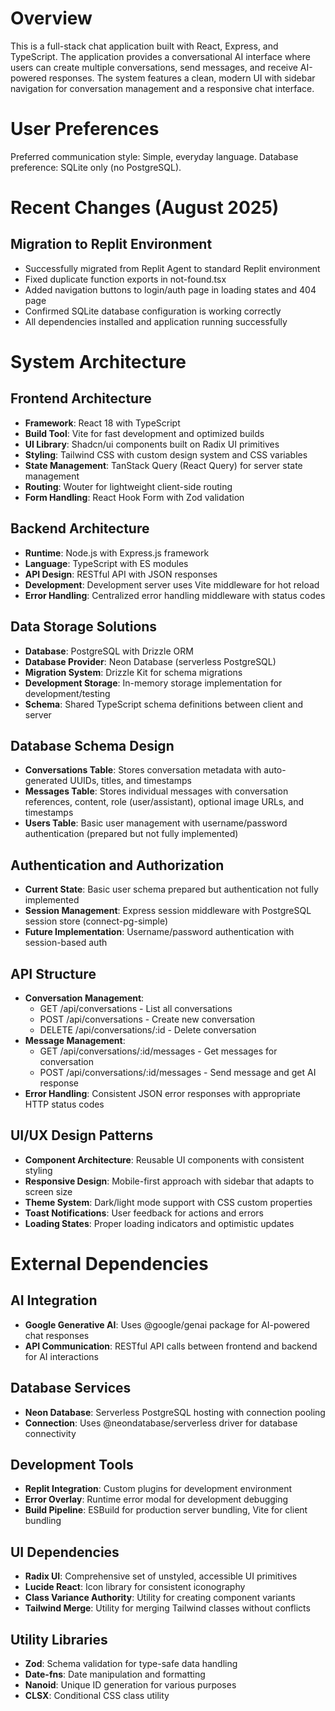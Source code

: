 # Overview

This is a full-stack chat application built with React, Express, and TypeScript. The application provides a conversational AI interface where users can create multiple conversations, send messages, and receive AI-powered responses. The system features a clean, modern UI with sidebar navigation for conversation management and a responsive chat interface.

# User Preferences

Preferred communication style: Simple, everyday language.
Database preference: SQLite only (no PostgreSQL).

# Recent Changes (August 2025)

## Migration to Replit Environment
- Successfully migrated from Replit Agent to standard Replit environment
- Fixed duplicate function exports in not-found.tsx
- Added navigation buttons to login/auth page in loading states and 404 page
- Confirmed SQLite database configuration is working correctly
- All dependencies installed and application running successfully

# System Architecture

## Frontend Architecture
- **Framework**: React 18 with TypeScript
- **Build Tool**: Vite for fast development and optimized builds
- **UI Library**: Shadcn/ui components built on Radix UI primitives
- **Styling**: Tailwind CSS with custom design system and CSS variables
- **State Management**: TanStack Query (React Query) for server state management
- **Routing**: Wouter for lightweight client-side routing
- **Form Handling**: React Hook Form with Zod validation

## Backend Architecture
- **Runtime**: Node.js with Express.js framework
- **Language**: TypeScript with ES modules
- **API Design**: RESTful API with JSON responses
- **Development**: Development server uses Vite middleware for hot reload
- **Error Handling**: Centralized error handling middleware with status codes

## Data Storage Solutions
- **Database**: PostgreSQL with Drizzle ORM
- **Database Provider**: Neon Database (serverless PostgreSQL)
- **Migration System**: Drizzle Kit for schema migrations
- **Development Storage**: In-memory storage implementation for development/testing
- **Schema**: Shared TypeScript schema definitions between client and server

## Database Schema Design
- **Conversations Table**: Stores conversation metadata with auto-generated UUIDs, titles, and timestamps
- **Messages Table**: Stores individual messages with conversation references, content, role (user/assistant), optional image URLs, and timestamps
- **Users Table**: Basic user management with username/password authentication (prepared but not fully implemented)

## Authentication and Authorization
- **Current State**: Basic user schema prepared but authentication not fully implemented
- **Session Management**: Express session middleware with PostgreSQL session store (connect-pg-simple)
- **Future Implementation**: Username/password authentication with session-based auth

## API Structure
- **Conversation Management**: 
  - GET /api/conversations - List all conversations
  - POST /api/conversations - Create new conversation
  - DELETE /api/conversations/:id - Delete conversation
- **Message Management**:
  - GET /api/conversations/:id/messages - Get messages for conversation
  - POST /api/conversations/:id/messages - Send message and get AI response
- **Error Handling**: Consistent JSON error responses with appropriate HTTP status codes

## UI/UX Design Patterns
- **Component Architecture**: Reusable UI components with consistent styling
- **Responsive Design**: Mobile-first approach with sidebar that adapts to screen size
- **Theme System**: Dark/light mode support with CSS custom properties
- **Toast Notifications**: User feedback for actions and errors
- **Loading States**: Proper loading indicators and optimistic updates

# External Dependencies

## AI Integration
- **Google Generative AI**: Uses @google/genai package for AI-powered chat responses
- **API Communication**: RESTful API calls between frontend and backend for AI interactions

## Database Services
- **Neon Database**: Serverless PostgreSQL hosting with connection pooling
- **Connection**: Uses @neondatabase/serverless driver for database connectivity

## Development Tools
- **Replit Integration**: Custom plugins for development environment
- **Error Overlay**: Runtime error modal for development debugging
- **Build Pipeline**: ESBuild for production server bundling, Vite for client bundling

## UI Dependencies
- **Radix UI**: Comprehensive set of unstyled, accessible UI primitives
- **Lucide React**: Icon library for consistent iconography
- **Class Variance Authority**: Utility for creating component variants
- **Tailwind Merge**: Utility for merging Tailwind classes without conflicts

## Utility Libraries
- **Zod**: Schema validation for type-safe data handling
- **Date-fns**: Date manipulation and formatting
- **Nanoid**: Unique ID generation for various purposes
- **CLSX**: Conditional CSS class utility